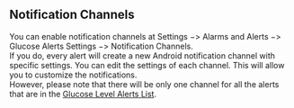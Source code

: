 ## Notification Channels  
  
You can enable notification channels at Settings &#8722;> Alarms and Alerts &#8722;> Glucose Alerts Settings &#8722;> Notification Channels.  
If you do, every alert will create a new Android notification channel with specific settings.  You can edit the settings of each channel.  This will allow you to customize the notifications.  
However, please note that there will be only one channel for all the alerts that are in the [Glucose Level Alerts List](Glucose-level-alerts.md).  
